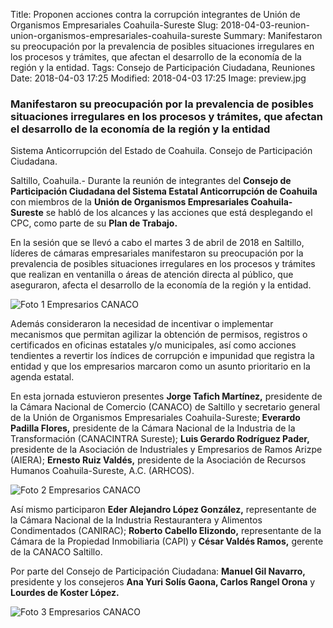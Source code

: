 Title: Proponen acciones contra la corrupción integrantes de Unión de Organismos Empresariales Coahuila-Sureste
Slug: 2018-04-03-reunion-union-organismos-empresariales-coahuila-sureste
Summary: Manifestaron su preocupación por la prevalencia de posibles situaciones irregulares en los procesos y trámites, que afectan el desarrollo de la economía de la región y la entidad.
Tags: Consejo de Participación Ciudadana, Reuniones
Date: 2018-04-03 17:25
Modified: 2018-04-03 17:25
Image: preview.jpg


### Manifestaron su preocupación por la prevalencia de posibles situaciones irregulares en los procesos y trámites, que afectan el desarrollo de la economía de la región y la entidad

Sistema Anticorrupción del Estado de Coahuila. Consejo de Participación Ciudadana.

Saltillo, Coahuila.- Durante la reunión de integrantes del **Consejo de
Participación Ciudadana del Sistema Estatal Anticorrupción de
Coahuila** con miembros de la **Unión de Organismos Empresariales
Coahuila-Sureste** se habló de los alcances y las acciones que está
desplegando el CPC, como parte de su **Plan de Trabajo.**

En la sesión que se llevó a cabo el martes 3 de abril de 2018 en
Saltillo, líderes de cámaras empresariales manifestaron su preocupación
por la prevalencia de posibles situaciones irregulares en los procesos
y trámites que realizan en ventanilla o áreas de atención directa al
público, que aseguraron, afecta el desarrollo de la economía de la
región y la entidad.

<img class="img-fluid" src="foto-01-empresarios-canaco.jpg" alt="Foto 1 Empresarios CANACO">

Además consideraron la necesidad de incentivar o implementar mecanismos
que permitan agilizar la obtención de permisos, registros o
certificados en oficinas estatales y/o municipales, así como acciones
tendientes a revertir los índices de corrupción e impunidad que
registra la entidad  y que los empresarios marcaron como un asunto
prioritario en la agenda estatal.

En esta jornada estuvieron presentes **Jorge Tafich Martínez,**
presidente de la Cámara Nacional de Comercio (CANACO) de Saltillo y
secretario general de la Unión de Organismos Empresariales
Coahuila-Sureste; **Everardo Padilla Flores,** presidente de la Cámara
Nacional de la Industria de la Transformación (CANACINTRA Sureste);
**Luis Gerardo Rodríguez Pader,** presidente de la Asociación de
Industriales y Empresarios de Ramos Arizpe (AIERA); **Ernesto Ruiz
Valdés,** presidente de la Asociación de Recursos Humanos
Coahuila-Sureste, A.C. (ARHCOS).

<img class="img-fluid" src="foto-02-empresarios-canaco.jpg" alt="Foto 2 Empresarios CANACO">

Así mismo participaron **Eder Alejandro López González,** representante
de la Cámara Nacional de la Industria Restaurantera y Alimentos
Condimentados (CANIRAC); **Roberto Cabello Elizondo,** representante de
la Cámara de la Propiedad Inmobiliaria (CAPI) y **César Valdés Ramos,**
gerente de la CANACO Saltillo.

Por parte del Consejo de Participación Ciudadana: **Manuel Gil
Navarro,** presidente y los consejeros **Ana Yuri Solís Gaona, Carlos
Rangel Orona** y **Lourdes de Koster López.**

<img class="img-fluid" src="foto-03-empresarios-canaco.jpg" alt="Foto 3 Empresarios CANACO">
